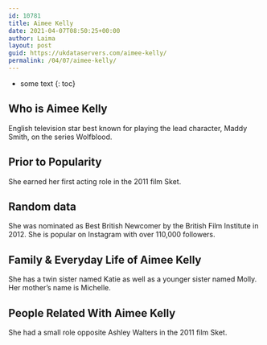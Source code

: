 ```yaml
---
id: 10781
title: Aimee Kelly
date: 2021-04-07T08:50:25+00:00
author: Laima
layout: post
guid: https://ukdataservers.com/aimee-kelly/
permalink: /04/07/aimee-kelly/
---
```


* some text
{: toc}


## Who is Aimee Kelly
                  
                  
                  
English television star best known for playing the lead character, Maddy Smith, on the series Wolfblood. 
                  
              
            
              
            
                
                
                
## Prior to Popularity
                  
                  
                  
She earned her first acting role in the 2011 film Sket.  
                  
              
            
              
            
                
                
                
## Random data
                  
                  
                  
She was nominated as Best British Newcomer by the British Film Institute in 2012. She is popular on Instagram with over 110,000 followers. 
                  
              
            
              
            
                
                
                
## Family & Everyday Life of Aimee Kelly
                  
                  
                  
She has a twin sister named Katie as well as a younger sister named Molly. Her mother&#8217;s name is Michelle. 
                  
              
            
              
            
                
                
                
## People Related With Aimee Kelly
                  
                  
                  
She had a small role opposite Ashley Walters in the 2011 film Sket. 
                  
              
            
              
            
                
              
            
              
              
            
            
              
            
          
          
          